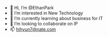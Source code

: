 - 👋 Hi, I’m @EthanPark
- 👀 I’m interested in New Technology
- 🌱 I’m currently learning about business for IT
- 💞️ I’m looking to collaborate on IP
- 📫 hihyun7@nate.com

<!---
CrevicePark/CrevicePark is a ✨ special ✨ repository because its `README.md` (this file) appears on your GitHub profile.
You can click the Preview link to take a look at your changes.
--->
